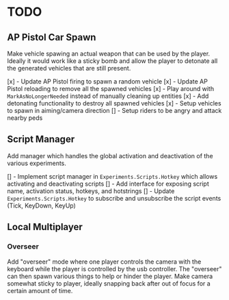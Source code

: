 # TODO #

## AP Pistol Car Spawn ##

Make vehicle spawing an actual weapon that can be used by the player. Ideally it
would work like a sticky bomb and allow the player to detonate all the generated
vehicles that are still present.

[x] - Update AP Pistol firing to spawn a random vehicle
[x] - Update AP Pistol reloading to remove all the spawned vehicles
[x] - Play around with `MarkAsNoLongerNeeded` instead of manually cleaning up entities
[x] - Add detonating functionality to destroy all spawned vehicles
[x] - Setup vehicles to spawn in aiming/camera direction
[] - Setup riders to be angry and attack nearby peds


## Script Manager ##

Add manager which handles the global activation and deactivation of the various
experiments.

[] - Implement script manager in `Experiments.Scripts.Hotkey` which allows activating
     and deactivating scripts
	 [] - Add interface for exposing script name, activation status, hotkeys, and
	      hotstrings
     [] - Update `Experiments.Scripts.Hotkey` to subscribe and unsubscribe the
	      script events (Tick, KeyDown, KeyUp)


## Local Multiplayer ##

### Overseer ###

Add "overseer" mode where one player controls the camera with the keyboard
while the player is controlled by the usb controller. The "overseer" can then
spawn various things to help or hinder the player. Make camera somewhat sticky
to player, ideally snapping back after out of focus for a certain amount of
time.

